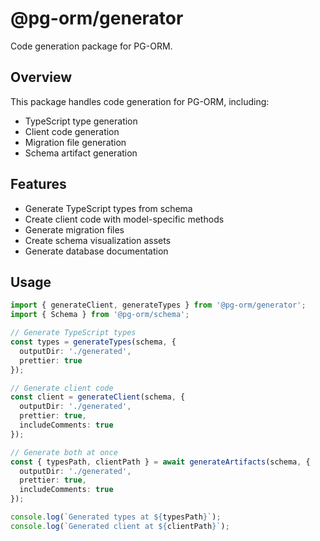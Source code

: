 # @pg-orm/generator

Code generation package for PG-ORM.

## Overview

This package handles code generation for PG-ORM, including:

- TypeScript type generation
- Client code generation
- Migration file generation
- Schema artifact generation

## Features

- Generate TypeScript types from schema
- Create client code with model-specific methods
- Generate migration files
- Create schema visualization assets
- Generate database documentation

## Usage

```typescript
import { generateClient, generateTypes } from '@pg-orm/generator';
import { Schema } from '@pg-orm/schema';

// Generate TypeScript types
const types = generateTypes(schema, {
  outputDir: './generated',
  prettier: true
});

// Generate client code
const client = generateClient(schema, {
  outputDir: './generated',
  prettier: true,
  includeComments: true
});

// Generate both at once
const { typesPath, clientPath } = await generateArtifacts(schema, {
  outputDir: './generated',
  prettier: true,
  includeComments: true
});

console.log(`Generated types at ${typesPath}`);
console.log(`Generated client at ${clientPath}`);
``` 